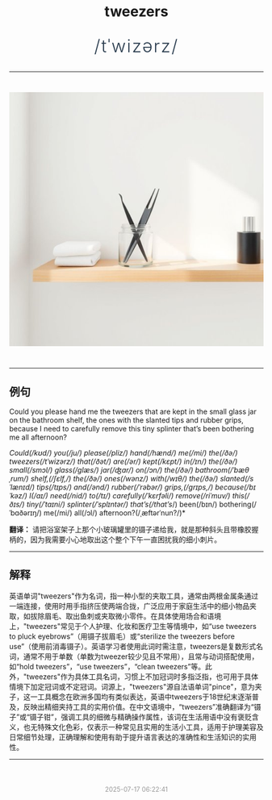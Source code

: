 <div align="center">

# tweezers

<div style="margin: 30px 0;">
<h1 style="font-size: 2.5em; font-weight: 300; letter-spacing: 2px; margin: 0; color: #2c3e50;">
/tˈwizərz/
</h1>
</div>

</div>

---

<div align="center" style="margin: 40px 0;">

![tweezers](images/tweezers.png)

</div>

---

## 例句

Could you please hand me the tweezers that are kept in the small glass jar on the bathroom shelf, the ones with the slanted tips and rubber grips, because I need to carefully remove this tiny splinter that’s been bothering me all afternoon?

*Could(/kʊd/) you(/ju/) please(/pliz/) hand(/hænd/) me(/mi/) the(/ðə/) tweezers(/tˈwizərz/) that(/ðət/) are(/ər/) kept(/kɛpt/) in(/ɪn/) the(/ðə/) small(/smɔl/) glass(/glæs/) jar(/ʤɑr/) on(/ɔn/) the(/ðə/) bathroom(/ˈbæθˌrum/) shelf,(/ʃɛlf,/) the(/ðə/) ones(/wənz/) with(/wɪθ/) the(/ðə/) slanted(/sˈlænɪd/) tips(/tɪps/) and(/ənd/) rubber(/ˈrəbər/) grips,(/grɪps,/) because(/bɪˈkəz/) I(/aɪ/) need(/nid/) to(/tɪ/) carefully(/ˈkɛrfəli/) remove(/riˈmuv/) this(/ðɪs/) tiny(/ˈtaɪni/) splinter(/ˈsplɪntər/) that’s(/that’s*/) been(/bɪn/) bothering(/ˈbɑðərɪŋ/) me(/mi/) all(/ɔl/) afternoon?(/ˌæftərˈnun?/)*

**翻译：** 请把浴室架子上那个小玻璃罐里的镊子递给我，就是那种斜头且带橡胶握柄的，因为我需要小心地取出这个整个下午一直困扰我的细小刺片。

---

## 解释

英语单词"tweezers"作为名词，指一种小型的夹取工具，通常由两根金属条通过一端连接，使用时用手指挤压使两端合拢，广泛应用于家庭生活中的细小物品夹取，如拔除眉毛、取出鱼刺或夹取微小零件。在具体使用场合和语境上，"tweezers"常见于个人护理、化妆和医疗卫生等情境中，如“use tweezers to pluck eyebrows”（用镊子拔眉毛）或“sterilize the tweezers before use”（使用前消毒镊子）。英语学习者使用此词时需注意，tweezers是复数形式名词，通常不用于单数（单数为tweezer较少见且不常用），且常与动词搭配使用，如“hold tweezers”，“use tweezers”，“clean tweezers”等。此外，"tweezers"作为具体工具名词，习惯上不加冠词时多指泛指，也可用于具体情境下加定冠词或不定冠词。词源上，"tweezers"源自法语单词"pince"，意为夹子，这一工具概念在欧洲多国均有类似表达，英语中tweezers于18世纪末逐渐普及，反映出精细夹持工具的实用价值。在中文语境中，“tweezers”准确翻译为“镊子”或“镊子钳”，强调工具的细微与精确操作属性，该词在生活用语中没有褒贬含义，也无特殊文化色彩，仅表示一种常见且实用的生活小工具，适用于护理美容及日常细节处理，正确理解和使用有助于提升语言表达的准确性和生活知识的实用性。


---

<div align="center" style="margin-top: 50px;">
<small style="color: #999; font-size: 0.9em;">2025-07-17 06:22:41</small>
</div>
